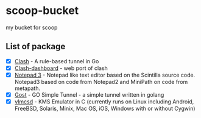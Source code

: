 # scoop-bucket
my bucket for scoop

## List of package
- [x] [Clash](https://github.com/Dreamacro/clash) - A rule-based tunnel in Go
- [x] [Clash-dashboard](https://github.com/Dreamacro/clash-dashboard) - web port of clash
- [x] [Notepad 3](https://github.com/rizonesoft/Notepad3) - Notepad like text editor based on the Scintilla source code. Notepad3 based on code from Notepad2 and MiniPath on code from metapath.
- [x] [Gost](https://github.com/ginuerzh/gost) - GO Simple Tunnel - a simple tunnel written in golang
- [x] [vlmcsd](https://github.com/Wind4/vlmcsd) - KMS Emulator in C (currently runs on Linux including Android, FreeBSD, Solaris, Minix, Mac OS, iOS, Windows with or without Cygwin)